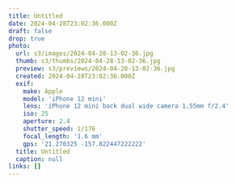 ```yaml
---
title: Untitled
date: 2024-04-28T23:02:36.000Z
draft: false
drop: true
photo:
  url: s3/images/2024-04-28-13-02-36.jpg
  thumb: s3/thumbs/2024-04-28-13-02-36.jpg
  preview: s3/previews/2024-04-28-13-02-36.jpg
  created: 2024-04-28T23:02:36.000Z
  exif:
    make: Apple
    model: 'iPhone 12 mini'
    lens: 'iPhone 12 mini back dual wide camera 1.55mm f/2.4'
    iso: 25
    aperture: 2.4
    shutter_speed: 1/176
    focal_length: '1.6 mm'
    gps: '21.270325 -157.822447222222'
  title: Untitled
  caption: null
links: []
---
```

